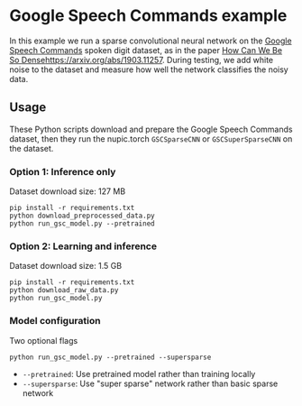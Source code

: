 # Google Speech Commands example

In this example we run a sparse convolutional neural network on the
[Google Speech Commands](https://arxiv.org/abs/1804.03209) spoken
digit dataset, as in the paper
[How Can We Be So Dense]()https://arxiv.org/abs/1903.11257. During
testing, we add white noise to the dataset and measure how well the
network classifies the noisy data.

## Usage

These Python scripts download and prepare the Google Speech Commands
dataset, then they run the nupic.torch `GSCSparseCNN` or
`GSCSuperSparseCNN` on the dataset.

### Option 1: Inference only

Dataset download size: 127 MB

```
pip install -r requirements.txt
python download_preprocessed_data.py
python run_gsc_model.py --pretrained
```

### Option 2: Learning and inference

Dataset download size: 1.5 GB

```
pip install -r requirements.txt
python download_raw_data.py
python run_gsc_model.py
```

### Model configuration

Two optional flags

```
python run_gsc_model.py --pretrained --supersparse
```

- `--pretrained`: Use pretrained model rather than training locally
- `--supersparse`: Use "super sparse" network rather than basic sparse network
